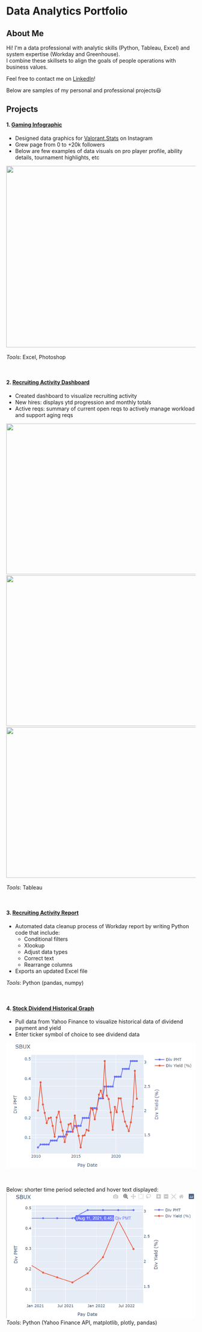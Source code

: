 # Data Analytics Portfolio  
  
## About Me  
Hi! I'm a data professional with analytic skills (Python, Tableau, Excel) and system expertise (Workday and Greenhouse).  
I combine these skillsets to align the goals of people operations with business values.  
  
Feel free to contact me on [LinkedIn](https://www.linkedin.com/in/leoykim/)!  

Below are samples of my personal and professional projects😃

## Projects
#### 1. [Gaming Infographic](https://imgur.com/a/6DYCkBW)
* Designed data graphics for [Valorant.Stats](https://www.instagram.com/valorant.stats/) on Instagram
* Grew page from 0 to +20k followers
* Below are few examples of data visuals on pro player profile, ability details, tournament highlights, etc

<img src="https://i.imgur.com/iuSMyyE.jpg" width="712" height="482">  

*Tools*: Excel, Photoshop
  
<br/>  


#### 2. [Recruiting Activity Dashboard](https://public.tableau.com/app/profile/leo7559/viz/RecruitingActivity/dashmain?publish=yes)  
* Created dashboard to visualize recruiting activity
 * New hires: displays ytd progression and monthly totals
* Active reqs: summary of current open reqs to actively manage workload and support aging reqs
  
<img src="https://i.imgur.com/NPlOFJg.png" width="712" height="400">  
<img src="https://i.imgur.com/ie5Gg9B.png" width="712" height="400">  
<img src="https://i.imgur.com/LBmZca2.png" width="712" height="400">  
  
*Tools*: Tableau  
  
<br/>  


#### 3. [Recruiting Activity Report](https://github.com/leoykim/TA-Jobs-Summary-Workday-Cleanup)  
* Automated data cleanup process of Workday report by writing Python code that include:
  * Conditional filters
  * Xlookup
  * Adjust data types
  * Correct text
  * Rearrange columns
* Exports an updated Excel file
  
*Tools*: Python (pandas, numpy)  
  
<br/>  

  
#### 4. [Stock Dividend Historical Graph](https://github.com/leoykim/yahoo-finance-dividend-analysis)   
* Pull data from Yahoo Finance to visualize historical data of dividend payment and yield
* Enter ticker symbol of choice to see dividend data 

![graph](graph-dividend-.png)

<br/>  

Below: shorter time period selected and hover text displayed:  
![graph](graph-dividend-zoom-and-hover.png)  
*Tools*: Python (Yahoo Finance API, matplotlib, plotly, pandas) 
 
<br/>  
  
